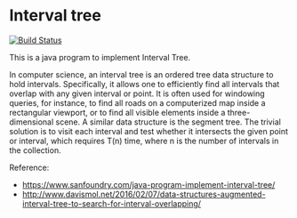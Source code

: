 # Interval tree

[![Build Status](https://travis-ci.org/thangdc94/interval-tree.svg?branch=master)](https://travis-ci.org/thangdc94/interval-tree)

This is a java program to implement Interval Tree.

In computer science, an interval tree is an ordered tree data structure to hold intervals. Specifically, it allows one to efficiently find all intervals that overlap with any given interval or point. It is often used for windowing queries, for instance, to find all roads on a computerized map inside a rectangular viewport, or to find all visible elements inside a three-dimensional scene. A similar data structure is the segment tree. The trivial solution is to visit each interval and test whether it intersects the given point or interval, which requires T(n) time, where n is the number of intervals in the collection.

Reference:
- https://www.sanfoundry.com/java-program-implement-interval-tree/
- http://www.davismol.net/2016/02/07/data-structures-augmented-interval-tree-to-search-for-interval-overlapping/